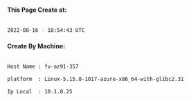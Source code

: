 
   
#### This Page Create at:

```bash

2022-08-16 - 18:54:43 UTC

```

#### Create By Machine:

```bash

Host Name : fv-az91-357

platform  : Linux-5.15.0-1017-azure-x86_64-with-glibc2.31

Ip Local  : 10.1.0.25

```

